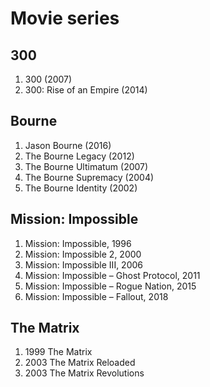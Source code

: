 # Movie series

## 300
1. 300 (2007)
2. 300: Rise of an Empire (2014)

## Bourne
1. Jason Bourne (2016)
2. The Bourne Legacy (2012)
3. The Bourne Ultimatum (2007)
4. The Bourne Supremacy (2004)
5. The Bourne Identity (2002)

## Mission: Impossible
1. Mission: Impossible, 1996
2. Mission: Impossible 2, 2000
3. Mission: Impossible III, 2006
4. Mission: Impossible – Ghost Protocol, 2011
5. Mission: Impossible – Rogue Nation, 2015
6. Mission: Impossible – Fallout, 2018

## The Matrix
1. 1999 The Matrix
2. 2003 The Matrix Reloaded
3. 2003 The Matrix Revolutions

